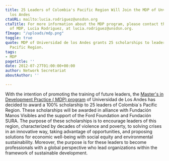 ```yaml
---
title: 25 Leaders of Colombia's Pacific Region Will Join the MDP of Unversidad de
  los Andes
ctaURL: mailto:lucia.rodriguez@unsdsn.org
ctaTitle: For more information about the MDP program, please contact the Director
  of MDP, Lucia Rodriguez, at lucia.rodriguez@unsdsn.org.
fImage: "/uploads/mdp.png"
toggle: true
quote: MDP of Universidad de los Andes grants 25 scholarships to leaders of Colombia's
  Pacific Region.
tags:
- MDP
pagetitle: ''
date: 2012-07-27T01:00:00+00:00
author: Network Secretariat
aboutAuthor: ''

---
```

With the intention of promoting the training of future leaders, the [Master's in Development Practice ( MDP) program](http://www.mdpglobal.org/) of Universidad de Los Andes has decided to award a 100% scholarship to 25 leaders of Colombia´s Pacific Region. These scholarships will be awarded in alliance with Fundación Manos Visibles and the support of the Ford Foundation and Fundación SURA. The purpose of these scholarships is to encourage leaders of this region, characterized by decades of violence and poverty, to solving crises in an innovative way, taking advantage of opportunities, and proposing solutions for economic well-being with social equity and environmental sustainability. Moreover, the purpose is for these leaders to become professionals with a global perspective who lead organizations within the framework of sustainable development.